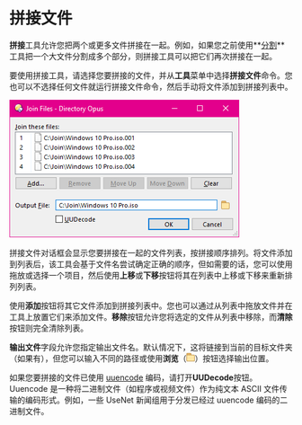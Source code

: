 # 拼接文件

**拼接**工具允许您把两个或更多文件拼接在一起。例如，如果您之前使用**[分割](splitting_files.zh.md)**工具把一个大文件分割成多个部分，则拼接工具可以把它们再次拼接在一起。

要使用拼接工具，请选择您要拼接的文件，并从**工具**菜单中选择**拼接文件**命令。您也可以不选择任何文件就运行拼接文件命令，然后手动将文件添加到拼接列表中。

![](/Manual/images/media/join.png)

拼接文件对话框会显示您要拼接在一起的文件列表，按拼接顺序排列。将文件添加到列表后，该工具会基于文件名尝试确定正确的顺序，但如需要的话，您可以使用拖放或选择一个项目，然后使用**上移**或**下移**按钮将其在列表中上移或下移来重新排列列表。

使用**添加**按钮将其它文件添加到拼接列表中。您也可以通过从列表中拖放文件并在工具上放置它们来添加文件。**移除**按钮允许您将选定的文件从列表中移除，而**清除**按钮则完全清除列表。

**输出文件**字段允许您指定输出文件名。默认情况下，这将链接到当前的目标文件夹（如果有），但您可以输入不同的路径或使用**浏览**（![]( /Manual/images/media/browse.png)）按钮选择输出位置。

如果您要拼接的文件已使用 [uuencode](http://en.wikipedia.org/wiki/Uuencoding) 编码，请打开**UUDecode**按钮。Uuencode 是一种将二进制文件（如程序或视频文件）作为纯文本 ASCII 文件传输的编码形式。例如，一些 UseNet 新闻组用于分发已经过 uuencode 编码的二进制文件。